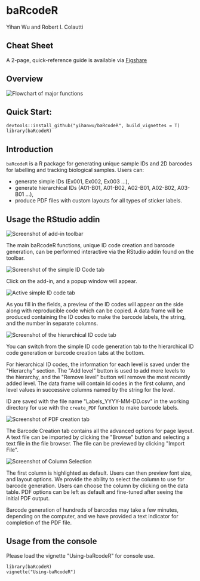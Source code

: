 # baRcodeR

Yihan Wu and Robert I. Colautti

## Cheat Sheet

A 2-page, quick-reference guide is available via [Figshare](https://dx.doi.org/10.6084/m9.figshare.7043309)

## Overview

![Flowchart of major functions](man/figures/Flowchart.png)

## Quick Start:

```
devtools::install_github("yihanwu/baRcodeR", build_vignettes = T)
library(baRcodeR)
```

## Introduction

`baRcodeR` is a R package for generating unique sample IDs and 2D barcodes for labelling and tracking biological samples. Users can: 

* generate simple IDs (Ex001, Ex002, Ex003 ...),
* generate hierarchical IDs (A01-B01, A01-B02, A02-B01, A02-B02, A03-B01 ...),
* produce PDF files with custom layouts for all types of sticker labels.

## Usage the RStudio addin 

![Screenshot of add-in toolbar](man/figures/add-in-screenshot.png)

The main baRcodeR functions, unique ID code creation and barcode generation, can be performed interactive via the RStudio addin found on the toolbar. 

![Screenshot of the simple ID Code tab](man/figures/tab-1-screenshot.png)

Click on the add-in, and a popup window will appear.

![Active simple ID code tab](man/figures/tab-1-screenshot-2.png)

As you fill in the fields, a preview of the ID codes will appear on the side along with reproducible code which can be copied. A data frame will be produced containing the ID codes to make the barcode labels, the string, and the number in separate columns.  

![Screenshot of the hierarchical ID code tab](man/figures/tab-2-screenshot.png)

You can switch from the simple ID code generation tab to the hierarchical ID code generation or barcode creation tabs at the bottom.

For hierarchical ID codes, the information for each level is saved under the "Hierarchy" section. The "Add level" button is used to add more levels to the hierarchy, and the "Remove level" button will remove the most recently added level. The data frame will contain Id codes in the first column, and level values in successive columns named by the string for the level. 

ID are saved with the file name "Labels_YYYY-MM-DD.csv" in the working directory for use with the `create_PDF` function to make barcode labels.


![Screenshot of PDF creation tab](man/figures/tab-3-screenshot.png)

The Barcode Creation tab contains all the advanced options for page layout. A text file can be imported by clicking the "Browse" button and selecting a text file in the file browser. The file can be previewed by clicking "Import File". 

![Screenshot of Column Selection](man/figures/tab-3-screenshot-2.png)

The first column is highlighted as default. Users can then preview font size, and layout options. We provide the ability to select the column to use for barcode generation. Users can choose the column by clicking on the data table. PDF options can be left as default and fine-tuned after seeing the initial PDF output. 

Barcode generation of hundreds of barcodes may take a few minutes, depending on the computer, and we have provided a text indicator for completion of the PDF file.

## Usage from the console

Please load the vignette "Using-baRcodeR" for console use.

```
library(baRcodeR)
vignette("Using-baRcodeR")
```

